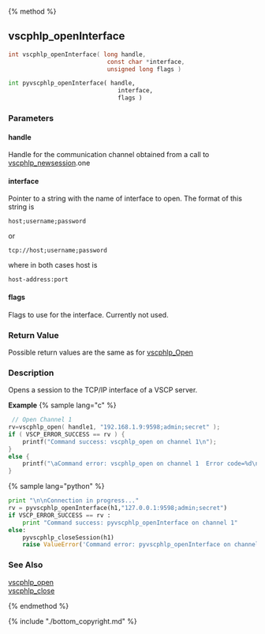 
{% method %}
## vscphlp_openInterface

```c
int vscphlp_openInterface( long handle,
                            const char *interface, 
                            unsigned long flags )
```

```python
int pyvscphlp_openInterface( handle,
                               interface, 
                               flags )
```

### Parameters

#### handle
Handle for the communication channel obtained from a call to [vscphlp_newsession](vscphlp_newsession.md).one

#### interface
Pointer to a string with the name of interface to open. The format of this string is

    host;username;password

or

    tcp://host;username;password

where in both cases host is

    host-address:port

#### flags
Flags to use for the interface. Currently not used.


### Return Value
Possible return values are the same as for [vscphlp_Open](vscphlp_open.md)

### Description
Opens a session to the TCP/IP interface of a VSCP server. 

**Example** {% sample lang="c" %}

```c
 // Open Channel 1
rv=vscphlp_open( handle1, "192.168.1.9:9598;admin;secret" ); 
if ( VSCP_ERROR_SUCCESS == rv ) {
    printf("Command success: vscphlp_open on channel 1\n");
}
else {
    printf("\aCommand error: vscphlp_open on channel 1  Error code=%d\n", rv);
}
```

{% sample lang="python" %}

```python
print "\n\nConnection in progress..."
rv = pyvscphlp_openInterface(h1,"127.0.0.1:9598;admin;secret")
if VSCP_ERROR_SUCCESS == rv :
    print "Command success: pyvscphlp_openInterface on channel 1"
else:
    pyvscphlp_closeSession(h1)
    raise ValueError('Command error: pyvscphlp_openInterface on channel 1  Error code=%d' % rv )
```

### See Also
[vscphlp_open](vscphlp_open.md)  
[vscphlp_close](vscphlp_close.md)

{% endmethod %}

{% include "./bottom_copyright.md" %}